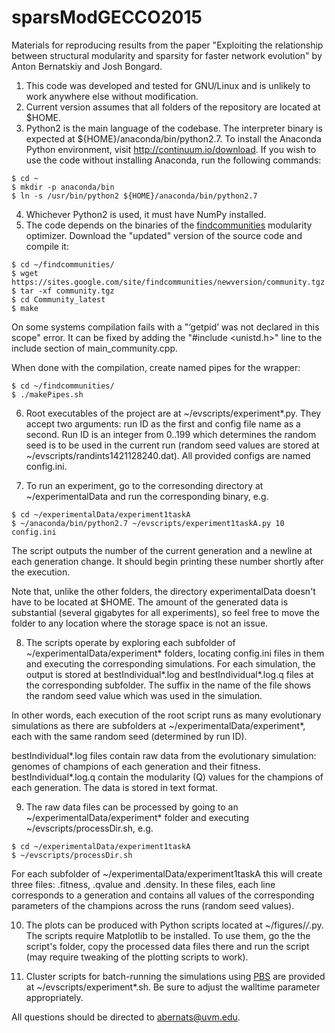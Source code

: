 # sparsModGECCO2015
Materials for reproducing results from the paper "Exploiting the relationship between structural modularity and sparsity for faster network evolution" by Anton Bernatskiy and Josh Bongard.

1. This code was developed and tested for GNU/Linux and is unlikely to work anywhere else without modification.
2. Current version assumes that all folders of the repository are located at $HOME.
3. Python2 is the main language of the codebase. The interpreter binary is expected at ${HOME}/anaconda/bin/python2.7. To install the Anaconda Python environment, visit http://continuum.io/download. If you wish to use the code without installing Anaconda, run the following commands:

```
$ cd ~
$ mkdir -p anaconda/bin
$ ln -s /usr/bin/python2 ${HOME}/anaconda/bin/python2.7
```

4. Whichever Python2 is used, it must have NumPy installed.
5. The code depends on the binaries of the [findcommunities](https://sites.google.com/site/findcommunities/) modularity optimizer. Download the "updated" version of the source code and compile it:

```
$ cd ~/findcommunities/
$ wget https://sites.google.com/site/findcommunities/newversion/community.tgz
$ tar -xf community.tgz
$ cd Community_latest
$ make
```

On some systems compilation fails with a "‘getpid’ was not declared in this scope" error. It can be fixed by adding the "#include <unistd.h>" line to the include section of main_community.cpp.

When done with the compilation, create named pipes for the wrapper:

```
$ cd ~/findcommunities/
$ ./makePipes.sh
```

6. Root executables of the project are at ~/evscripts/experiment*.py. They accept two arguments: run ID as the first and config file name as a second. Run ID is an integer from 0..199 which determines the random seed is to be used in the current run (random seed values are stored at ~/evscripts/randints1421128240.dat). All provided configs are named config.ini.

7. To run an experiment, go to the corresonding directory at ~/experimentalData and run the corresponding binary, e.g.

```
$ cd ~/experimentalData/experiment1taskA
$ ~/anaconda/bin/python2.7 ~/evscripts/experiment1taskA.py 10 config.ini
```

The script outputs the number of the current generation and a newline at each generation change. It should begin printing these number shortly after the execution.

Note that, unlike the other folders, the directory experimentalData doesn't have to be located at $HOME. The amount of the generated data is substantial (several gigabytes for all experiments), so feel free to move the folder to any location where the storage space is not an issue.

8. The scripts operate by exploring each subfolder of ~/experimentalData/experiment* folders, locating config.ini files in them and executing the corresponding simulations. For each simulation, the output is stored at bestIndividual*.log and bestIndividual*.log.q files at the corresponding subfolder. The suffix in the name of the file shows the random seed value which was used in the simulation.

In other words, each execution of the root script runs as many evolutionary simulations as there are subfolders at ~/experimentalData/experiment*, each with the same random seed (determined by run ID).

bestIndividual*.log files contain raw data from the evolutionary simulation: genomes of champions of each generation and their fitness. bestIndividual*.log.q contain the modularity (Q) values for the champions of each generation. The data is stored in text format.

9. The raw data files can be processed by going to an ~/experimentalData/experiment* folder and executing ~/evscripts/processDir.sh, e.g.

```
$ cd ~/experimentalData/experiment1taskA
$ ~/evscripts/processDir.sh
```

For each subfolder of ~/experimentalData/experiment1taskA this will create three files: <subfolderName>.fitness, <subfolderName>.qvalue and <subfolderName>.density. In these files, each line corresponds to a generation and contains all values of the corresponding parameters of the champions across the runs (random seed values).

10. The plots can be produced with Python scripts located at ~/figures/*/*.py. The scripts require Matplotlib to be installed. To use them, go the the script's folder, copy the processed data files there and run the script (may require tweaking of the plotting scripts to work).

11. Cluster scripts for batch-running the simulations using [PBS](https://en.wikipedia.org/wiki/Portable_Batch_System) are provided at ~/evscripts/experiment*.sh. Be sure to adjust the walltime parameter appropriately.

All questions should be directed to abernats@uvm.edu.
